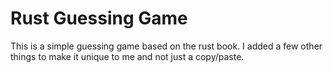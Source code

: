 # Rust Guessing Game

This is a simple guessing game based on the rust book.
I added a few other things to make it unique to me and not just a copy/paste.